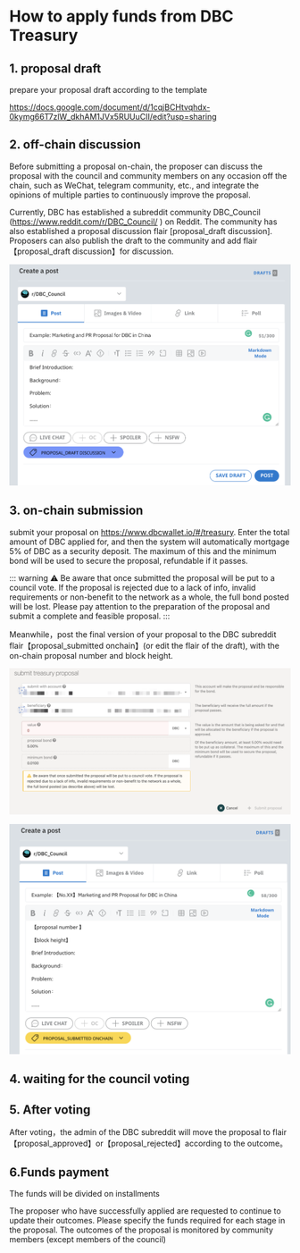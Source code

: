 # How to apply funds from DBC Treasury

## 1. proposal draft

prepare your proposal draft according to the template

https://docs.google.com/document/d/1cqjBCHtvqhdx-0kymg66T7zlW_dkhAM1JVx5RUUuCII/edit?usp=sharing

## 2. off-chain discussion

Before submitting a proposal on-chain, the proposer can discuss the proposal with the council and community members on any occasion off the chain, such as WeChat, telegram community, etc., and integrate the opinions of multiple parties to continuously improve the proposal.

Currently, DBC has established a subreddit community DBC_Council (https://www.reddit.com/r/DBC_Council/ ) on Reddit. The community has also established a proposal discussion flair [proposal_draft discussion]. Proposers can also publish the draft to the community and add flair【proposal_draft discussion】for discussion.

![](./assets/apply-treasury.assets/1.png)

## 3. on-chain submission

submit your proposal on https://www.dbcwallet.io/#/treasury.
Enter the total amount of DBC applied for, and then the system will automatically mortgage 5% of DBC as a security deposit. The maximum of this and the minimum bond will be used to secure the proposal, refundable if it passes.

::: warning
⚠️ Be aware that once submitted the proposal will be put to a council vote. If the proposal is rejected due to a lack of info, invalid requirements or non-benefit to the network as a whole, the full bond posted will be lost.
Please pay attention to the preparation of the proposal and submit a complete and feasible proposal.
:::

Meanwhile，post the final version of your proposal to the DBC subreddit flair【proposal_submitted onchain】(or edit the flair of the draft), with the on-chain proposal number and block height.

![](./assets/apply-treasury.assets/2.png)

![](./assets/apply-treasury.assets/4.png)

## 4. waiting for the council voting

## 5. After voting

After voting，the admin of the DBC subreddit will move the proposal to flair【proposal_approved】or【proposal_rejected】according to the outcome。

## 6.Funds payment

The funds will be divided on installments

The proposer who have successfully applied are requested to continue to update their outcomes. Please specify the funds required for each stage in the proposal. The outcomes of the proposal is monitored by community members (except members of the council)
